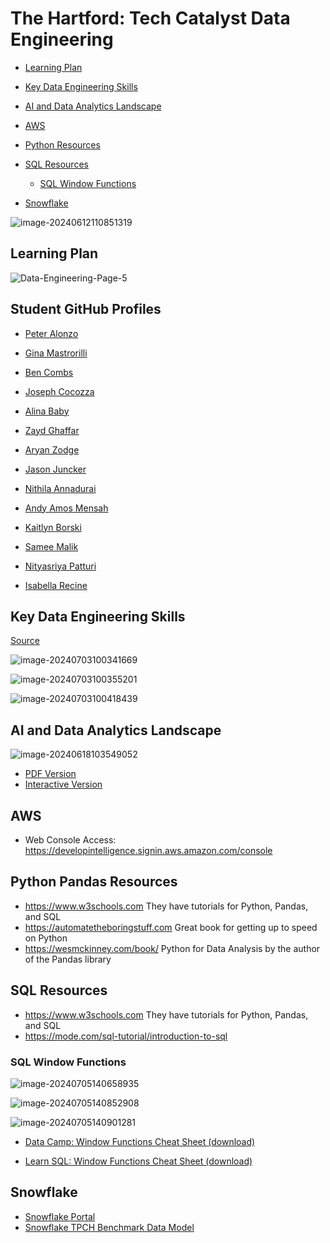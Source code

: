 # The Hartford: Tech Catalyst Data Engineering 

* [Learning Plan](#learning-plan)
* [Key Data Engineering Skills](#key-data-engineering-skills)
* [AI and Data Analytics Landscape](#ai-and-data-analytics-landscape)
* [AWS](#aws)
* [Python Resources](#python-pandas-resources)
* [SQL Resources](#sql-resources)
  * [SQL Window Functions](#sql-window-functions)

* [Snowflake](#snowflake)



![image-20240612110851319](images/image-20240612110851319.png)



## Learning Plan

![Data-Engineering-Page-5](images/Data-Engineering-Page-5.png)

## Student GitHub Profiles 

* [Peter Alonzo](https://github.com/peteralonzo)

* [Gina Mastrorilli](https://github.com/gmast-17)

* [Ben Combs](https://github.com/bencombsHIG)

* [Joseph Cocozza](https://github.com/JC05267)

* [Alina Baby](https://github.com/alina-hartford)

* [Zayd Ghaffar](https://github.com/ZaydGhaffar123)

* [Aryan Zodge](https://github.com/aryan-zodge-thehartford)

* [Jason Juncker](https://github.com/jasonjuncker)

* [Nithila Annadurai](https://github.com/nithilannadurai)

* [Andy Amos Mensah](https://github.com/andythehart)

* [Kaitlyn Borski](https://github.com/kaitlynborski)

* [Samee Malik](https://github.com/Smalik45)

* [Nityasriya Patturi](https://github.com/sriyapatturi)

* [Isabella Recine](https://github.com/isabella-recine)

  

  

## Key Data Engineering Skills 

[Source](https://www.tealhq.com/skills/data-engineer)

![image-20240703100341669](images/image-20240703100341669.png)

![image-20240703100355201](images/image-20240703100355201.png)

![image-20240703100418439](images/image-20240703100418439.png)



## AI and Data Analytics Landscape

![image-20240618103549052](images/image-20240618103549052.png)

* [PDF Version](https://mattturck.com/landscape/mad2024.pdf)
* [Interactive Version](https://mad.firstmark.com)



## AWS 

* Web Console Access: https://developintelligence.signin.aws.amazon.com/console

  

## Python Pandas Resources

* https://www.w3schools.com They have tutorials for Python, Pandas, and SQL
* https://automatetheboringstuff.com Great book for getting up to speed on Python
* https://wesmckinney.com/book/ Python for Data Analysis by the author of the Pandas library 

## SQL Resources

* https://www.w3schools.com They have tutorials for Python, Pandas, and SQL
* https://mode.com/sql-tutorial/introduction-to-sql 



### SQL Window Functions

![image-20240705140658935](images/image-20240705140658935.png)

![image-20240705140852908](images/image-20240705140852908.png)

![image-20240705140901281](images/image-20240705140901281.png)



* [Data Camp: Window Functions Cheat Sheet (download)](https://images.datacamp.com/image/upload/v1713890725/Marketing/Blog/SQL_Window_Functions_1_1.pdf)

* [Learn SQL: Window Functions Cheat Sheet (download)](https://learnsql.com/blog/sql-window-functions-cheat-sheet/Window_Functions_Cheat_Sheet.pdf)

  

## Snowflake

* [Snowflake Portal](https://wpa36811.snowflakecomputing.com/)
* [Snowflake TPCH Benchmark Data Model](https://docs.snowflake.com/en/user-guide/sample-data-tpch)

